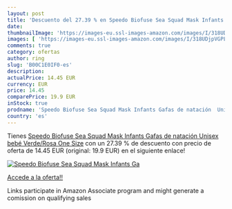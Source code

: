 ```yaml
---
layout: post
title: 'Descuento del 27.39 % en Speedo Biofuse Sea Squad Mask Infants Ga'
date: 
thumbnailImage: 'https://images-eu.ssl-images-amazon.com/images/I/318UDjpVGPL._SL200_.jpg'
images: [ 'https://images-eu.ssl-images-amazon.com/images/I/318UDjpVGPL._SL200_.jpg' ]
comments: true
category: ofertas
author: ring
slug: 'B00C1E0IF0-es'
description:
actualPrice: 14.45 EUR
currency: EUR
price: 14.45
comparePrice: 19.9 EUR
inStock: true
prodname: 'Speedo Biofuse Sea Squad Mask Infants Gafas de natación  Unisex bebé  Verde/Rosa  One Size'
country: 'es'
---
```


Tienes [Speedo Biofuse Sea Squad Mask Infants Gafas de natación  Unisex bebé  Verde/Rosa  One Size](https://www.amazon.es/dp/B00C1E0IF0/?tag=tolees-21) con un 27.39 % de descuento con precio de oferta de 14.45 EUR (original: 19.9 EUR) en el siguiente enlace!

[![Speedo Biofuse Sea Squad Mask Infants Ga](https://images-eu.ssl-images-amazon.com/images/I/318UDjpVGPL._SL200_.jpg)](https://www.amazon.es/dp/B00C1E0IF0/?tag=tolees-21)

[Accede a la oferta!!](https://www.amazon.es/dp/B00C1E0IF0/?tag=tolees-21)

Links participate in Amazon Associate program and might generate a comission on qualifying sales


